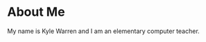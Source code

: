 <!DOCTYPE html>
<html>
<head>
<title> My First Website </title>
</head>
<body>

<h1>About Me</h1>
<p>My name is Kyle Warren and I am an elementary computer teacher.</p>

</body>
</html>
